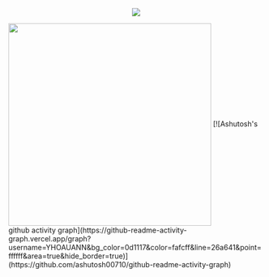 <!-- https://github.com/kyechan99/capsule-render -->
<p align="center">
<img src="https://capsule-render.vercel.app/api?type=venom&height=300&color=gradient&text=Hi%20" />
</p>
<!-- https://github.com/kyechan99/capsule-render](https://github.com/anuraghazra/github-readme-stats -->
<img align="center" width="400" src="https://github-readme-stats.vercel.app/api?username=YHOAUANN&theme=transparent&show_icons=true&hide_border=true" />
<!-- https://github.com/Ashutosh00710/github-readme-activity-graph -->
[![Ashutosh's github activity graph](https://github-readme-activity-graph.vercel.app/graph?username=YHOAUANN&bg_color=0d1117&color=fafcff&line=26a641&point=ffffff&area=true&hide_border=true)](https://github.com/ashutosh00710/github-readme-activity-graph)
